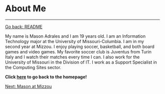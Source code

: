 # About Me
---
[Go back: README](README.md)

My name is Mason Adrales and I am 19 years old. I am an Information Technology major at the University of Missouri-Columbia. I am in my second year at Mizzou. I enjoy playing soccer, basketball, and both board games and video games. My favorite soccer club is Juventus from Turin Italy and I watch their matches every time I can. I also work for the University of Missouri in the Division of IT. I work as a Support Specialist in the Computing Sites sector.

**Click [here](README.md) to go back to the homepage!**
 
[Next: Mason at Mizzou](MasonatMizzou.md)
